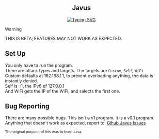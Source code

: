 <h2 align='center'>Javus</h2>
<p align='center'>
<a href="https://git.io/typing-svg"><img src="https://readme-typing-svg.demolab.com?font=Fira+Code&duration=2500&pause=300&color=F7B715&center=true&width=750&height=80&lines=Network+Stress+Testing;Made+in+Java;v0.1.0-Beta" alt="Typing SVG" /></a>
</p>

> [!WARNING]
> THIS IS BETA; FEATURES MAY NOT WORK AS EXPECTED.

<h2>Set Up</h2>
You only have to run the program.<br>
There are attack types and targets.
The targets are <code>Custom</code>, <code>Self</code>, <code>WiFi</code><br>
Custom defaults at 192.168.1.1, to prevent overloading anything, the data is instantly denied.<br>
Self is ::1, the IPv6 of 127.0.0.1<br>
And WiFi gets the IP of the WiFi, and selects the first one.

<h2>Bug Reporting</h2>
There are many possible bugs. This isn't a v1 program. It is a v0.1 program.<br>
Anything that doesn't work as expected, report to: <a href='https://github.com/TokynBlast/Javus/issues'>Gihub Javus Issues</a>

<sub>The original purpose of this was to learn Java.</sub>
